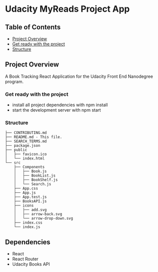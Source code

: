 # Udacity MyReads Project App

## Table of Contents

* [Project Overview](#project-overview)
* [Get ready with the project](#get-ready-with-the-project)
* [Structure](#structure)


## Project Overview

A Book Tracking React Application for the Udacity Front End Nanodegree program.

### Get ready with the project

* install all project dependencies with npm install
* start the development server with npm start

### Structure

```
├── CONTRIBUTING.md
├── README.md - This file.
├── SEARCH_TERMS.md
├── package.json
├── public
│   ├── favicon.ico
│   └── index.html
└── src
    ├── Components
    │   ├── Book.js
    │   ├── BookList.js
    │   ├── BookShelf.js
    │   └── Search.js
    ├── App.css
    ├── App.js
    ├── App.test.js
    ├── BooksAPI.js
    ├── icons
    │   ├── add.svg
    │   ├── arrow-back.svg
    │   └── arrow-drop-down.svg
    ├── index.css
    └── index.js
```
## Dependencies

* React
* React Router
* Udacity Books API

